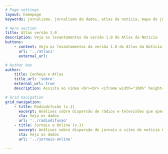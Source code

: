 ```yaml
---
# Page settings
layout: homepage
keywords: jornalismo, jornalismo de dados, atlas da notícia, mapa do jornalismo, transparência

# Hero section
title: Atlas versão 1.0
description: Veja os levantamentos da versão 1.0 do Atlas da Notícia
buttons:
    - content: Veja os levantamentos da versão 1.0 do Atlas da Notícia
      url: '../atlas1'
      external_url:

# Author box
author:
    title: Conheça o Atlas
    title_url: 'sobre'
    external_url: true
    description: Assista ao vídeo <br><br> <iframe width="100%" height="160" src="https://www.youtube.com/embed/dVYrf29Qsdc?rel=0" frameborder="0" allow="autoplay; encrypted-media" allowfullscreen></iframe>

# Grid navigation
grid_navigation:
    - title: Radiodifusão (v.1)
      excerpt: Análises sobre dispersão de rádios e televisões que operam no espectro de radiodifusão brasileiro
      cta: Veja os dados
      url: '../radiodifusao'
    - title: Jornais e Online (v.1)
      excerpt: Análises sobre dispersão de jornais e sites de notícia no território brasileiro
      cta: Veja os dados
      url: '../jornais-online'

---
```

